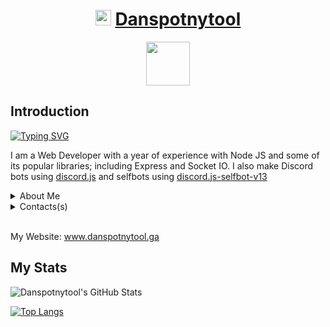 <h1 align="center"><img src="https://avatars.githubusercontent.com/u/63223301?v=4" height="25"> <a href="https://www.danspotnytool.ga/">Danspotnytool</a></h1>

<div align="center">
<img src="https://discord.c99.nl/widget/theme-1/533577955662757900.png" height="70">
</div>

<h2>Introduction</h2>

[![Typing SVG](https://readme-typing-svg.herokuapp.com?vCenter=false&lines=Hello;I'm+Danspotnytool;I'm+also+Awin;I+like+JavaScript)](https://git.io/typing-svg)

<p>I am a Web Developer with a year of experience with Node JS and some of its popular libraries; including Express and Socket IO. I also make Discord bots using <a href="https://github.com/discordjs/discord.js">discord.js</a> and selfbots using <a href="https://github.com/aiko-chan-ai/discord.js-selfbot-v13">discord.js-selfbot-v13</a></p>


<details><summary>About Me</summary>

- <img src="https://cdn.discordapp.com/attachments/964840807586746368/968883140225556530/866832264490909728.webp" height="15"> Freshmen  at <a href="https://www.cdmmis.com/">Colegio De Montalban</a>
- <img src="https://cdn.discordapp.com/attachments/964840807586746368/968886338042626048/946252785903607858.webp" height="15"> 18 years old
- <img src="https://cdn.discordapp.com/attachments/964840807586746368/968885900664766474/911877005581115422.webp" height="15"> Web Developer
- <img src="https://media.discordapp.net/attachments/964840807586746368/968884535867617290/851461487498493952.png?width=86&height=86" height="15"> Average Discord.JS enjoyer <img src="https://c.tenor.com/epNMHGvRyHcAAAAS/gigachad-chad.gif" height="16">

</details>

<details><summary>Contacts(s)</summary>

- <img src="https://cdn.discordapp.com/attachments/964840807586746368/968892501484265502/unknown.png?width=500&height=500" height="16"> Discord: <a href="https://discord.com/users/533577955662757900">Awiin#5077</a>

</details>

<br>
<p>My Website: <a href="https://www.danspotnytool.ga/">www.danspotnytool.ga</a></p>


<h2>My Stats</h2>

![Danspotnytool's GitHub Stats](https://github-readme-stats.vercel.app/api?username=danspotnytool&count_private=true&show_icons=true)

[![Top Langs](https://github-readme-stats.vercel.app/api/top-langs/?username=danspotnytool&layout=compact)](https://github.com/danspotnytool/github-readme-stats)
